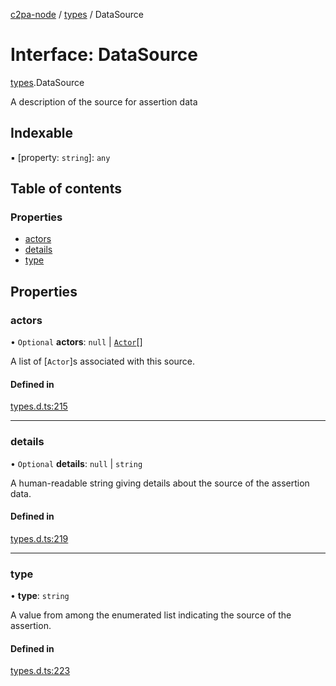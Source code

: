 [c2pa-node](../README.md) / [types](../modules/types.md) / DataSource

# Interface: DataSource

[types](../modules/types.md).DataSource

A description of the source for assertion data

## Indexable

▪ [property: `string`]: `any`

## Table of contents

### Properties

- [actors](types.DataSource.md#actors)
- [details](types.DataSource.md#details)
- [type](types.DataSource.md#type)

## Properties

### actors

• `Optional` **actors**: ``null`` \| [`Actor`](types.Actor.md)[]

A list of [`Actor`]s associated with this source.

#### Defined in

[types.d.ts:215](https://github.com/contentauth/c2pa-node/blob/7ec8ff0/js-src/types.d.ts#L215)

___

### details

• `Optional` **details**: ``null`` \| `string`

A human-readable string giving details about the source of the assertion data.

#### Defined in

[types.d.ts:219](https://github.com/contentauth/c2pa-node/blob/7ec8ff0/js-src/types.d.ts#L219)

___

### type

• **type**: `string`

A value from among the enumerated list indicating the source of the assertion.

#### Defined in

[types.d.ts:223](https://github.com/contentauth/c2pa-node/blob/7ec8ff0/js-src/types.d.ts#L223)
